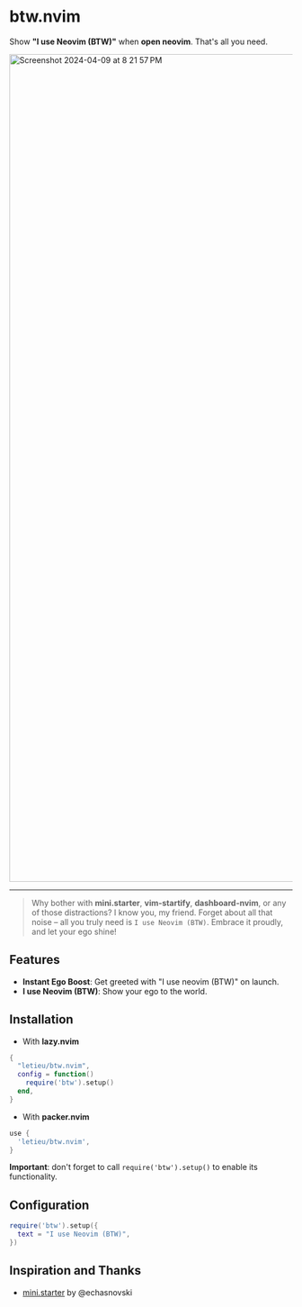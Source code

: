 # btw.nvim

Show **"I use Neovim (BTW)"** when **open neovim**. That's all you need.

<img width="1470" alt="Screenshot 2024-04-09 at 8 21 57 PM" src="https://github.com/letieu/btw.nvim/assets/53562817/0a5f9627-a1ed-4cf5-82c2-c4211f2a860b">

___

> Why bother with **mini.starter**, **vim-startify**, **dashboard-nvim**, or any of those distractions? I know you, my friend. Forget about all that noise – all you truly need is `I use Neovim (BTW)`. Embrace it proudly, and let your ego shine!

## Features
- **Instant Ego Boost**: Get greeted with "I use neovim (BTW)" on launch.
- **I use Neovim (BTW)**: Show your ego to the world.

## Installation

* With **lazy.nvim**
```lua
{
  "letieu/btw.nvim",
  config = function()
    require('btw').setup()
  end,
}
```
* With **packer.nvim**
```lua
use {
  'letieu/btw.nvim',
}
```

**Important**: don't forget to call `require('btw').setup()` to enable its functionality.

## Configuration

```lua
require('btw').setup({
  text = "I use Neovim (BTW)",
})
```

## Inspiration and Thanks
- [mini.starter](https://github.com/echasnovski/mini.starter) by @echasnovski
